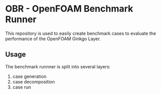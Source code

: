 # OBR - OpenFOAM Benchmark Runner

This repository is used to easily create benchmark cases to evaluate the
performance of the OpenFOAM Ginkgo Layer.

## Usage

The benchmark runnner is split into several layers:
1. case generation
2. case decomposition
3. case run


